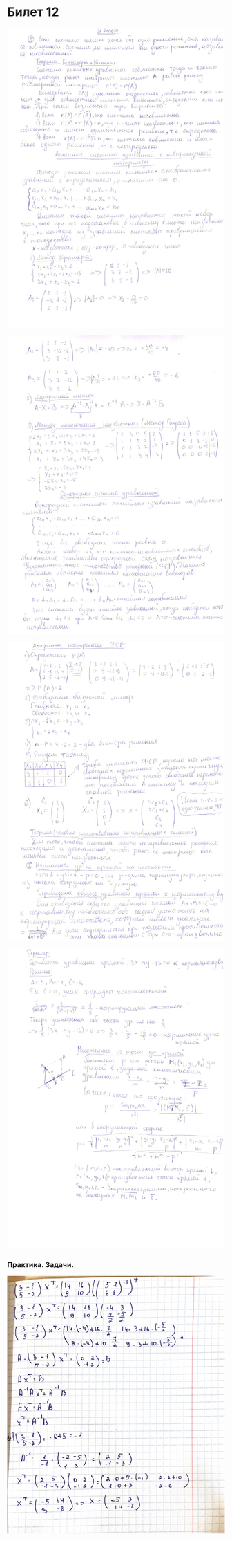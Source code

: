 # Билет 12

![](<../.gitbook/assets/image (54).png>)

![](<../.gitbook/assets/image (48).png>)

![](<../.gitbook/assets/image (14).png>)

![](<../.gitbook/assets/image (68).png>)

### Практика. Задачи.

![](<../.gitbook/assets/image (28).png>)
